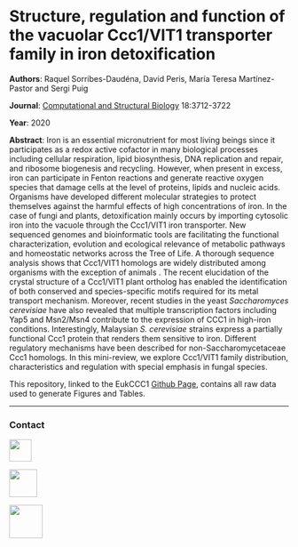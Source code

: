 # Structure, regulation and function of the vacuolar Ccc1/VIT1 transporter family in iron detoxification
**Authors**: Raquel Sorribes-Daudéna, David Peris, María Teresa Martínez-Pastor and Sergi Puig

**Journal**: [Computational and Structural Biology](https://bit.ly/3tGdnY6) 18:3712-3722

**Year**: 2020

**Abstract**: Iron is an essential micronutrient for most living beings since it participates as a redox active cofactor in many biological processes including cellular respiration, lipid biosynthesis, DNA replication and repair, and ribosome biogenesis and recycling. However, when present in excess, iron can participate in Fenton reactions and generate reactive oxygen species that damage cells at the level of proteins, lipids and nucleic acids. Organisms have developed different molecular strategies to protect themselves against the harmful effects of high concentrations of iron. In the case of fungi and plants, detoxification mainly occurs by importing cytosolic iron into the vacuole through the Ccc1/VIT1 iron transporter. New sequenced genomes and bioinformatic tools are facilitating the functional characterization, evolution and ecological relevance of metabolic pathways and homeostatic networks across the Tree of Life. A thorough sequence analysis shows that Ccc1/VIT1 homologs are widely distributed among organisms with the exception of animals . The recent elucidation of the crystal structure of a Ccc1/VIT1 plant ortholog has enabled the identification of both conserved and species-specific motifs required for its metal transport mechanism. Moreover, recent studies in the yeast *Saccharomyces cerevisiae* have also revealed that multiple transcription factors including Yap5 and Msn2/Msn4 contribute to the expression of CCC1 in high-iron conditions. Interestingly, Malaysian *S. cerevisiae* strains express a partially functional Ccc1 protein that renders them sensitive to iron. Different regulatory mechanisms have been described for non-Saccharomycetaceae Ccc1 homologs. In this mini-review, we explore Ccc1/VIT1 family distribution, characteristics and regulation with special emphasis in fungal species.

This repository, linked to the EukCCC1 [Github Page](https://perisd.github.io/EukCCC1/ "EukCCC1 Webpage"), contains all raw data used to generate Figures and Tables.

***

### Contact

[<img src="http://1000logos.net/wp-content/uploads/2017/03/LinkedIn-Logo.png" width="40"/>](https://bit.ly/2V9hFt4)

[<img src="https://www.uv.es/perisnav/Index/twitter-logo.png" width="50"/>](https://bit.ly/2WJ2Rm8)

[<img src="https://www.uv.es/perisnav/images/Mitogression.png" width="60"/>](https://www.uv.es/perisnav/)
